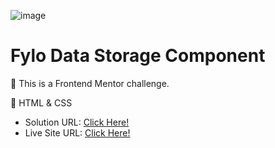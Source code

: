 ![image](https://github.com/xleyzor/fylo-data-storage-component/assets/122406455/d95a9038-34ff-49d9-8dcc-3a8783a639fd)

<h1>Fylo Data Storage Component</h1>


🌠 This is a Frontend Mentor challenge.

🌠 HTML & CSS

<ul>
    <li>
   Solution URL: <a href="https://www.frontendmentor.io/solutions/fylo-data-storage-component--lRfROXpAl">Click Here!</a>
    </li>
    <li>
Live Site URL:  <a href="https://fylo-data-storage-component-xleyzor.vercel.app/">Click Here!</a>
    </li>
</ul>
